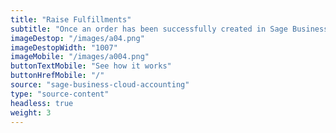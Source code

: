 ```yaml
---
title: "Raise Fulfillments"
subtitle: "Once an order has been successfully created in Sage Business Cloud Accounting, automatically fulfill your order with one of our fulfillment partners."
imageDestop: "/images/a04.png"
imageDestopWidth: "1007"
imageMobile: "/images/a004.png"
buttonTextMobile: "See how it works"
buttonHrefMobile: "/" 
source: "sage-business-cloud-accounting"
type: "source-content"
headless: true
weight: 3
---
```

